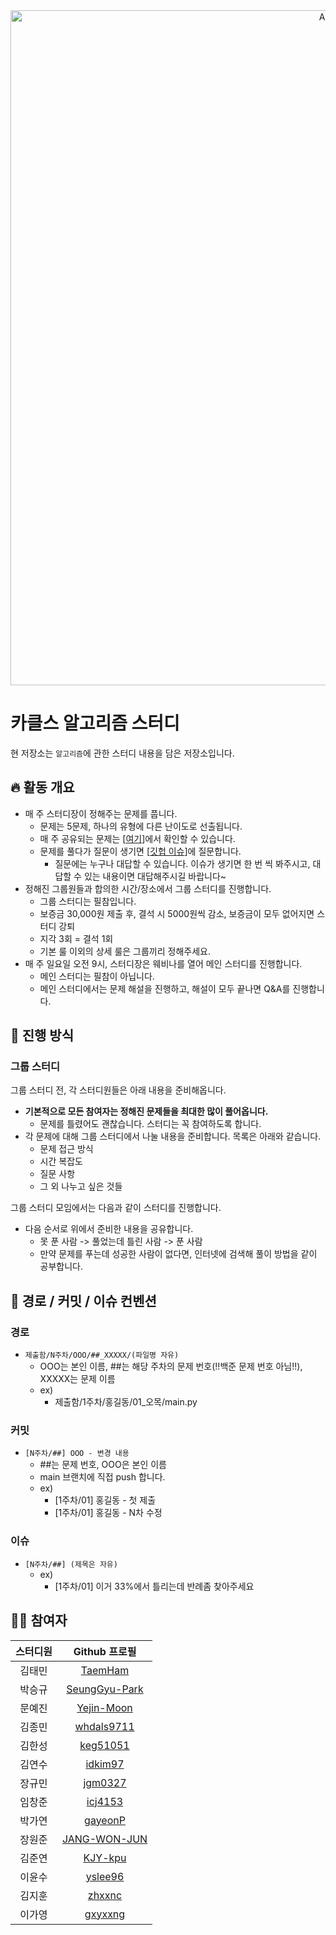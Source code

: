 <div align="center">
  <img src="https://github.com/KKS-Algorithm-Study/AlgoRepo/assets/95671168/5f643f52-5ada-4e0e-979a-9b9c84e57031" alt="Algorithm Image" width="1080">
</div>

# 카클스 알고리즘 스터디

현 저장소는 `알고리즘`에 관한 스터디 내용을 담은 저장소입니다.

## 🔥 활동 개요

- 매 주 스터디장이 정해주는 문제를 풉니다.
  - 문제는 5문제, 하나의 유형에 다른 난이도로 선출됩니다.
  - 매 주 공유되는 문제는 [[여기](https://www.acmicpc.net/group/practice/19377)]에서 확인할 수 있습니다.
  - 문제를 풀다가 질문이 생기면 [[깃헙 이슈](https://github.com/KKS-Algorithm-Study/AlgoRepo/issues)]에 질문합니다.
    - 질문에는 누구나 대답할 수 있습니다. 이슈가 생기면 한 번 씩 봐주시고, 대답할 수 있는 내용이면 대답해주시길 바랍니다~
- 정해진 그룹원들과 합의한 시간/장소에서 그룹 스터디를 진행합니다.
  - 그룹 스터디는 필참입니다.
  - 보증금 30,000원 제출 후, 결석 시 5000원씩 감소, 보증금이 모두 없어지면 스터디 강퇴
  - 지각 3회 = 결석 1회
  - 기본 룰 이외의 상세 룰은 그룹끼리 정해주세요.
- 매 주 일요일 오전 9시, 스터디장은 웨비나를 열어 메인 스터디를 진행합니다.
  - 메인 스터디는 필참이 아닙니다. 
  - 메인 스터디에서는 문제 해설을 진행하고, 해설이 모두 끝나면 Q&A를 진행합니다.

## 📌 진행 방식

### 그룹 스터디

그룹 스터디 전, 각 스터디원들은 아래 내용을 준비해옵니다.
- **기본적으로 모든 참여자는 정해진 문제들을 최대한 많이 풀어옵니다.**
  - 문제를 틀렸어도 괜찮습니다. 스터디는 꼭 참여하도록 합니다.
- 각 문제에 대해 그룹 스터디에서 나눌 내용을 준비합니다. 목록은 아래와 같습니다.
  - 문제 접근 방식
  - 시간 복잡도
  - 질문 사항
  - 그 외 나누고 싶은 것들

그룹 스터디 모임에서는 다음과 같이 스터디를 진행합니다.
- 다음 순서로 위에서 준비한 내용을 공유합니다.
  - 못 푼 사람 -> 풀었는데 틀린 사람 -> 푼 사람
  - 만약 문제를 푸는데 성공한 사람이 없다면, 인터넷에 검색해 풀이 방법을 같이 공부합니다.

## 🐾 경로 / 커밋 / 이슈 컨벤션

### 경로
- `제출함/N주차/OOO/##_XXXXX/(파일명 자유)`
  - OOO는 본인 이름, ##는 해당 주차의 문제 번호(!!백준 문제 번호 아님!!), XXXXX는 문제 이름
  - ex)
    - 제출함/1주차/홍길동/01_오목/main.py

### 커밋
- `[N주차/##] OOO - 변경 내용`
  - ##는 문제 번호, OOO은 본인 이름
  - main 브랜치에 직접 push 합니다.
  - ex)
    - [1주차/01] 홍길동 - 첫 제출
    - [1주차/01] 홍길동 - N차 수정

### 이슈
- `[N주차/##] (제목은 자유)`
  - ex)
    - [1주차/01] 이거 33%에서 틀리는데 반례좀 찾아주세요

## 👨‍💻 참여자

| 스터디원 |                  Github 프로필                   |
| :-----: | :---------------------------------------------: |
|  김태민  | [TaemHam](https://github.com/TaemHam) |
|  박승규  | [SeungGyu-Park](https://github.com/SeungGyu-Park) |
|  문예진  | [Yejin-Moon](https://github.com/Yejin-Moon) |
|  김종민  | [whdals9711](https://github.com/whdals9711) |
|  김한성  | [keg51051](https://github.com/keg51051) |
|  김연수  | [idkim97](https://github.com/idkim97) |
|  장규민  | [jgm0327](https://github.com/jgm0327) |
|  임창준  | [icj4153](https://github.com/icj4153) |
|  박가연  | [gayeonP](https://github.com/gayeonP) |
|  장원준  | [JANG-WON-JUN](https://github.com/JANG-WON-JUN) |
|  김준연  | [KJY-kpu](https://github.com/KJY-kpu) |
|  이윤수  | [yslee96](https://github.com/yslee96) |
|  김지훈  | [zhxxnc](https://github.com/zhxxnc) |
|  이가영  | [gxyxxng](https://github.com/gxyxxng) |
 